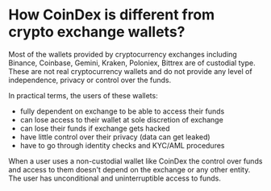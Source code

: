 # How CoinDex is different from crypto exchange wallets?

Most of the wallets provided by cryptocurrency exchanges including Binance, Coinbase, Gemini, Kraken, Poloniex, Bittrex are of custodial type. These are not real cryptocurrency wallets and do not provide any level of independence, privacy or control over the funds.

In practical terms, the users of these wallets:

- fully dependent on exchange to be able to access their funds
- can lose access to their wallet at sole discretion of exchange
- can lose their funds if exchange gets hacked
- have little control over their privacy (data can get leaked)
- have to go through identity checks and KYC/AML procedures

When a user uses a non-custodial wallet like CoinDex the control over funds and access to them doesn't depend on the exchange or any other entity. The user has unconditional and uninterruptible access to funds.

